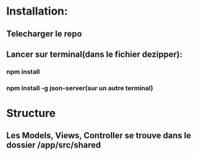 # Installation:
## Telecharger le repo 
## Lancer sur terminal(dans le fichier dezipper):
### npm install
### npm install -g json-server(sur un autre terminal)

# Structure 
## Les Models, Views, Controller se trouve dans le dossier /app/src/shared